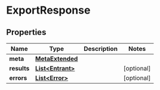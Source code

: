 

# ExportResponse


## Properties

Name | Type | Description | Notes
------------ | ------------- | ------------- | -------------
**meta** | [**MetaExtended**](MetaExtended.md) |  | 
**results** | [**List&lt;Entrant&gt;**](Entrant.md) |  |  [optional]
**errors** | [**List&lt;Error&gt;**](Error.md) |  |  [optional]



